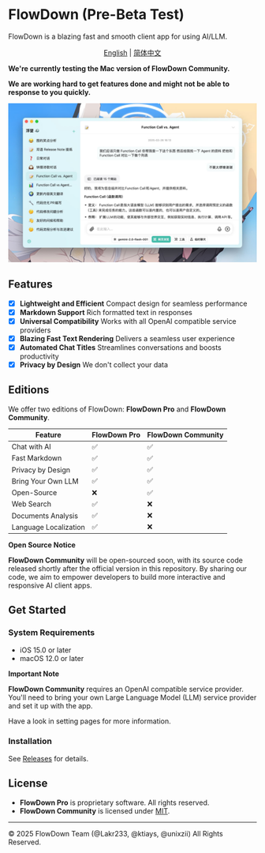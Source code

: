 # FlowDown (Pre-Beta Test)

FlowDown is a blazing fast and smooth client app for using AI/LLM.

<p align="center">
  <a href="README.md">English</a> |
  <a href="/Resources/i18n/zh-Hans/README.md">简体中文</a>
</p>

**We're currently testing the Mac version of FlowDown Community.**

**We are working hard to get features done and might not be able to response to you quickly.**

![Preview](./Resources/SCR-20250115-lvgw.jpeg)

## Features

- [x] **Lightweight and Efficient** Compact design for seamless performance
- [x] **Markdown Support** Rich formatted text in responses
- [x] **Universal Compatibility** Works with all OpenAI compatible service providers
- [x] **Blazing Fast Text Rendering** Delivers a seamless user experience
- [x] **Automated Chat Titles** Streamlines conversations and boosts productivity
- [x] **Privacy by Design** We don't collect your data

## Editions

We offer two editions of FlowDown: **FlowDown Pro** and **FlowDown Community**.

| **Feature**           | **FlowDown Pro** | **FlowDown Community** |
| --------------------- | ---------------- | ---------------------- |
| Chat with AI          | ✅               | ✅                     |
| Fast Markdown         | ✅               | ✅                     |
| Privacy by Design     | ✅               | ✅                     |
| Bring Your Own LLM    | ✅               | ✅                     |
| Open-Source           | ❌               | ✅                     |
| Web Search            | ✅               | ❌                     |
| Documents Analysis    | ✅               | ❌                     |
| Language Localization | ✅               | ❌                     |

**Open Source Notice**

**FlowDown Community** will be open-sourced soon, with its source code released shortly after the official version in this repository. By sharing our code, we aim to empower developers to build more interactive and responsive AI client apps.

## Get Started

### System Requirements

- iOS 15.0 or later
- macOS 12.0 or later

**Important Note**

**FlowDown Community** requires an OpenAI compatible service provider. You'll need to bring your own Large Language Model (LLM) service provider and set it up with the app.

Have a look in setting pages for more information.

### Installation

See [Releases](https://github.com/Lakr233/FlowDown-Beta/releases) for details.

## License

- **FlowDown Pro** is proprietary software. All rights reserved.
- **FlowDown Community** is licensed under [MIT](./LICENSE).

---

© 2025 FlowDown Team (@Lakr233, @ktiays, @unixzii) All Rights Reserved.
